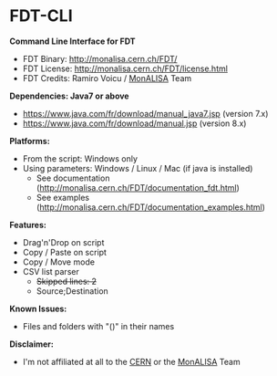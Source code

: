 FDT-CLI
=======

**Command Line Interface for FDT**
  - FDT Binary: http://monalisa.cern.ch/FDT/
  - FDT License: http://monalisa.cern.ch/FDT/license.html
  - FDT Credits: Ramiro Voicu / [MonALISA](http://monalisa.cern.ch/monalisa.html) Team

**Dependencies: Java7 or above**
  - https://www.java.com/fr/download/manual_java7.jsp (version 7.x)
  - https://www.java.com/fr/download/manual.jsp (version 8.x)

**Platforms:**
  - From the script: Windows only
  - Using parameters: Windows / Linux / Mac (if java is installed)
    - See documentation (http://monalisa.cern.ch/FDT/documentation_fdt.html)
    - See examples (http://monalisa.cern.ch/FDT/documentation_examples.html)

**Features:**
  - Drag'n'Drop on script
  - Copy / Paste on script
  - Copy / Move mode
  - CSV list parser
    - ~~Skipped lines: 2~~
    - Source;Destination

**Known Issues:**
  - Files and folders with "()" in their names

**Disclaimer:**
  - I'm not affiliated at all to the [CERN](http://cern.ch) or the [MonALISA](http://monalisa.cern.ch/monalisa.html) Team